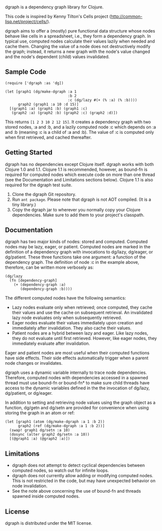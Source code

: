 dgraph is a dependency graph library for Clojure.

This code is inspired by Kenny Tilton's Cells project
(http://common-lisp.net/project/cells/).

dgraph aims to offer a (mostly) pure functional data structure whose nodes
behave like cells in a spreadsheet, i.e., they form a dependency graph. In
typical use, computed nodes calculate their values lazily when needed and cache
them. Changing the value of a node does not destructively modify the graph;
instead, it returns a new graph with the node's value changed and the node's
dependent (child) values invalidated.



## Sample Code

    (require ['dgraph :as 'dg])

    (let [graph1 (dg/make-dgraph :a 1
                                 :b 2
                                 :c (dg/lazy #(+ (% :a) (% :b))))
          graph2 (graph1 :a 10 :d 15)]
      [(graph1 :a) (graph1 :b) (graph1 :c)
       (graph2 :a) (graph2 :b) (graph2 :c) (graph2 :d)])

This returns `[1 2 3 10 2 12 15]`. It creates a dependency graph with two stored
nodes, :a and :b, and a lazily computed node :c which depends on :a and :b
(meaning :c is a child of :a and :b). The value of :c is computed only when
first retrieved, and cached thereafter.



## Getting Started

dgraph has no dependencies except Clojure itself. dgraph works with both Clojure
1.0 and 1.1. Clojure 1.1 is recommended, however, as bound-fn is required for
computed nodes which execute code on more than one thread (see the Documentation
and Limitations sections below). Clojure 1.1 is also required for the dgraph
test suite.

1. Clone the dgraph Git repository.
2. Run `ant package`. Please note that dgraph is not AOT compiled. (It is a tiny
   library.)
3. Copy the dgraph jar to wherever you normally copy your Clojure
   dependencies. Make sure to add them to your project's classpath.



## Documentation

dgraph has two major kinds of nodes: stored and computed. Computed nodes may be
lazy, eager, or patient. Computed nodes are marked in the definition of a
dependency graph with invocations to dg/lazy, dg/eager, or dg/patient. These
three functions take one argument: a function of the dependency graph. The
definition of node :c in the example above, therefore, can be written more
verbosely as:

    (dg/lazy
      (fn [dependency-graph]
        (+ (dependency-graph :a)
           (dependency-graph :b))))

The different computed nodes have the following semantics:
 - Lazy nodes evaluate only when retrieved; once computed, they cache their
   values and use the cache on subsequent retrieval. An invalidated lazy node
   evaluates only when subsequently retrieved.
 - Eager nodes evaluate their values immediately upon creation and immediately
   after invalidation. They also cache their values.
 - Patient nodes are a hybrid between lazy and eager. Like lazy nodes, they do
   not evaluate until first retrieved. However, like eager nodes, they
   immediately evaluate after invalidation.

Eager and patient nodes are most useful when their computed functions have side
effects. Their side effects automatically trigger when a parent node changes or
invalidates.

dgraph uses a dynamic variable internally to trace node dependencies. Therefore,
computed nodes with dependencies accessed in a spawned thread must use bound-fn
or bound-fn* to make sure child threads have access to the dynamic variables
defined in the the invocation of dg/lazy, dg/patient, or dg/eager.

In addition to setting and retrieving node values using the graph object as a
function, dg/getn and dg/setn are provided for convenience when using storing
the graph in an atom or ref:

    (let [graph1 (atom (dg/make-dgraph :a 1 :b 2))
          graph2 (ref (dg/make-dgraph :a 1 :b 2))]
      (swap! graph1 dg/setn :a 10)
      (dosync (alter graph2 dg/setn :a 10))
      [(@graph1 :a) (@graph2 :a)])



## Limitations

 - dgraph does not attempt to detect cyclical dependencies between computed
   nodes, so watch out for infinite loops.
 - dgraph does not currently allow adding or modifying computed nodes. This is
   not restricted in the code, but may have unexpected behavior on node
   invalidation.
 - See the note above concerning the use of bound-fn and threads spawned inside
   computed nodes.



## License

dgraph is distributed under the MIT license.
